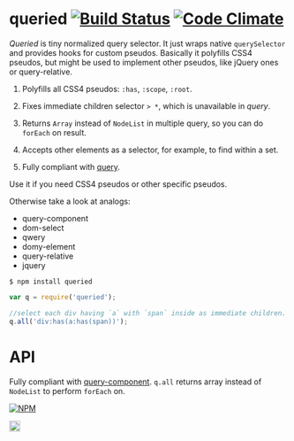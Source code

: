 # queried [![Build Status](https://travis-ci.org/dfcreative/queried.svg?branch=master)](https://travis-ci.org/dfcreative/queried) [![Code Climate](https://codeclimate.com/github/dfcreative/queried/badges/gpa.svg)](https://codeclimate.com/github/dfcreative/queried)

_Queried_ is tiny normalized query selector. It just wraps native `querySelector` and provides hooks for custom pseudos. Basically it polyfills CSS4 pseudos, but might be used to implement other pseudos, like jQuery ones or query-relative.

1. Polyfills all CSS4 pseudos: `:has`, `:scope`, `:root`.

2. Fixes immediate children selector `> *`, which is unavailable in _query_.

3. Returns `Array` instead of `NodeList` in multiple query, so you can do `forEach` on result.

7. Accepts other elements as a selector, for example, to find within a set.

7. Fully compliant with [query](https://github.com/component/query).


Use it if you need CSS4 pseudos or other specific pseudos.

Otherwise take a look at analogs:

* query-component
* dom-select
* qwery
* domy-element
* query-relative
* jquery


`$ npm install queried`

```js
var q = require('queried');

//select each div having `a` with `span` inside as immediate children.
q.all('div:has(a:has(span))');
```

# API

Fully compliant with [query-component](https://npmjs.org/package/query-component).
`q.all` returns array instead of `NodeList` to perform `forEach` on.


[![NPM](https://nodei.co/npm/queried.png?downloads=true&downloadRank=true&stars=true)](https://nodei.co/npm/queried/)

<a href="UNLICENSE"><img src="http://upload.wikimedia.org/wikipedia/commons/6/62/PD-icon.svg" width="20"/></a>